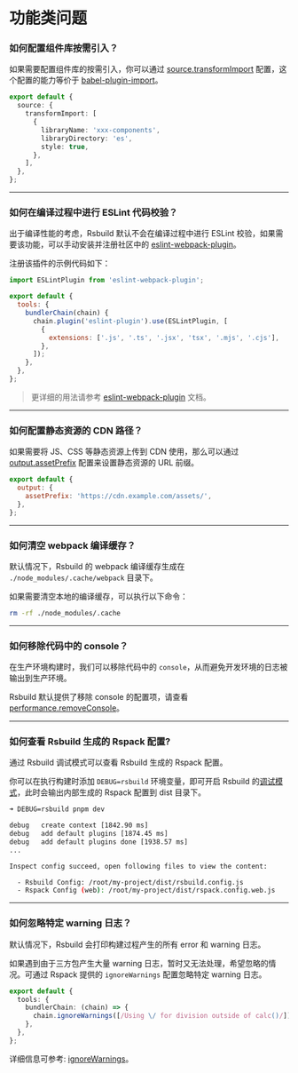 # 功能类问题

### 如何配置组件库按需引入？

如果需要配置组件库的按需引入，你可以通过 [source.transformImport](/config/options/source.html#sourcetransformimport) 配置，这个配置的能力等价于 [babel-plugin-import](https://npmjs.com/package/babel-plugin-import)。

```ts
export default {
  source: {
    transformImport: [
      {
        libraryName: 'xxx-components',
        libraryDirectory: 'es',
        style: true,
      },
    ],
  },
};
```

---

### 如何在编译过程中进行 ESLint 代码校验？

出于编译性能的考虑，Rsbuild 默认不会在编译过程中进行 ESLint 校验，如果需要该功能，可以手动安装并注册社区中的 [eslint-webpack-plugin](https://github.com/webpack-contrib/eslint-webpack-plugin)。

注册该插件的示例代码如下：

```js
import ESLintPlugin from 'eslint-webpack-plugin';

export default {
  tools: {
    bundlerChain(chain) {
      chain.plugin('eslint-plugin').use(ESLintPlugin, [
        {
          extensions: ['.js', '.ts', '.jsx', 'tsx', '.mjs', '.cjs'],
        },
      ]);
    },
  },
};
```

> 更详细的用法请参考 [eslint-webpack-plugin](https://github.com/webpack-contrib/eslint-webpack-plugin) 文档。

---

### 如何配置静态资源的 CDN 路径？

如果需要将 JS、CSS 等静态资源上传到 CDN 使用，那么可以通过 [output.assetPrefix](/config/options/output.html#outputassetprefix) 配置来设置静态资源的 URL 前缀。

```js
export default {
  output: {
    assetPrefix: 'https://cdn.example.com/assets/',
  },
};
```

---

### 如何清空 webpack 编译缓存？

默认情况下，Rsbuild 的 webpack 编译缓存生成在 `./node_modules/.cache/webpack` 目录下。

如果需要清空本地的编译缓存，可以执行以下命令：

```bash
rm -rf ./node_modules/.cache
```

---

### 如何移除代码中的 console？

在生产环境构建时，我们可以移除代码中的 `console`，从而避免开发环境的日志被输出到生产环境。

Rsbuild 默认提供了移除 console 的配置项，请查看 [performance.removeConsole](/config/options/performance.html#performanceremoveconsole)。

---

### 如何查看 Rsbuild 生成的 Rspack 配置?

通过 Rsbuild 调试模式可以查看 Rsbuild 生成的 Rspack 配置。

你可以在执行构建时添加 `DEBUG=rsbuild` 环境变量，即可开启 Rsbuild 的[调试模式](/guide/debug/debug-mode)，此时会输出内部生成的 Rspack 配置到 dist 目录下。

```bash
➜ DEBUG=rsbuild pnpm dev

debug   create context [1842.90 ms]
debug   add default plugins [1874.45 ms]
debug   add default plugins done [1938.57 ms]
...

Inspect config succeed, open following files to view the content:

  - Rsbuild Config: /root/my-project/dist/rsbuild.config.js
  - Rspack Config (web): /root/my-project/dist/rspack.config.web.js
```

---

### 如何忽略特定 warning 日志？

默认情况下，Rsbuild 会打印构建过程产生的所有 error 和 warning 日志。

如果遇到由于三方包产生大量 warning 日志，暂时又无法处理，希望忽略的情况。可通过 Rspack 提供的 `ignoreWarnings` 配置忽略特定 warning 日志。

```ts
export default {
  tools: {
    bundlerChain: (chain) => {
      chain.ignoreWarnings([/Using \/ for division outside of calc()/]);
    },
  },
};
```

详细信息可参考: [ignoreWarnings](https://webpack.js.org/configuration/other-options/#ignorewarnings)。
